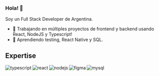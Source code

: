 ### Hola! 👋
Soy un Full Stack Developer de Argentina.
- 🔭 Trabajando en múltiples proyectos de frontend y backend usando React, NodeJS y Typescript!
- 🌱 Aprendiendo testing, React Native y SQL.


## Expertise

<img align="left" alt="typescript" src="https://img.shields.io/badge/-typescript%20-3178C6?style=for-the-badge&logo=typescript&logoColor=white" />
<img align="left" alt="react" src="https://img.shields.io/badge/react%20-%2320232a.svg?&style=for-the-badge&logo=react&logoColor=%2361DAFB" />
<img align="left" alt="nodejs" src="https://img.shields.io/badge/node.js%20-%2343853D.svg?&style=for-the-badge&logo=node.js&logoColor=white" />
<img align="left" alt="figma" src="https://img.shields.io/badge/-FIGMA%20-F24E1E?style=for-the-badge&logo=figma&logoColor=white" />
<img align="left" alt="mysql" src="https://img.shields.io/badge/-MYSQL%20-4479A1?style=for-the-badge&logo=mysql&logoColor=white" />
